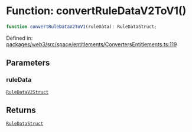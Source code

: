 # Function: convertRuleDataV2ToV1()

```ts
function convertRuleDataV2ToV1(ruleData): RuleDataStruct;
```

Defined in: [packages/web3/src/space/entitlements/ConvertersEntitlements.ts:119](https://github.com/towns-protocol/towns/blob/0db1fd0ac7258e8db8cedfb6183e8eade8284fa1/packages/web3/src/space/entitlements/ConvertersEntitlements.ts#L119)

## Parameters

### ruleData

[`RuleDataV2Struct`](../namespaces/IRuleEntitlementV2Base/type-aliases/RuleDataV2Struct.md)

## Returns

[`RuleDataStruct`](../namespaces/IRuleEntitlementBase/type-aliases/RuleDataStruct.md)

